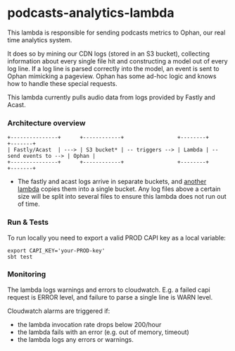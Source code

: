 # podcasts-analytics-lambda

This lambda is responsible for sending podcasts metrics to Ophan, our real time analytics system.

It does so by mining our CDN logs (stored in an S3 bucket), collecting information about every single file hit and constructing a model out of every log line. If a log line is parsed correctly into the model, an event is sent to Ophan mimicking a pageview. Ophan has some ad-hoc logic and knows how to handle these special requests.

This lambda currently pulls audio data from logs provided by Fastly and Acast.

### Architecture overview

```
+---------------+      +------------+                 +--------+                       +-------+
| Fastly/Acast  | ---> | S3 bucket* | -- triggers --> | Lambda | -- send events to --> | Ophan |
+---------------+      +------------+                 +--------+                       +-------+
```
* The fastly and acast logs arrive in separate buckets, and [another lambda](https://github.com/guardian/s3-chunking-lambda) copies them into a single bucket. Any log files above a certain size will be split into several files to ensure this lambda does not run out of time.

### Run & Tests

To run locally you need to export a valid PROD CAPI key as a local variable:

```
export CAPI_KEY='your-PROD-key'
sbt test
```

### Monitoring
The lambda logs warnings and errors to cloudwatch. E.g. a failed capi request is ERROR level, and failure to parse a single line is WARN level.

Cloudwatch alarms are triggered if:
- the lambda invocation rate drops below 200/hour
- the lambda fails with an error (e.g. out of memory, timeout)
- the lambda logs any errors or warnings.
